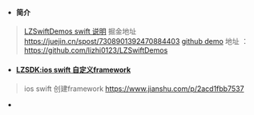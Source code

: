 - #### 简介
> [LZSwiftDemos swift 说明](https://juejin.cn/spost/7308901392470884403)  掘金地址 https://juejin.cn/spost/7308901392470884403
> [github demo](https://github.com/lizhi0123/LZSwiftDemos) 地址 ：https://github.com/lizhi0123/LZSwiftDemos

- #### [LZSDK:ios swift 自定义framework](https://www.jianshu.com/p/2acd1fbb7537) 
> ios swift 创建framework  https://www.jianshu.com/p/2acd1fbb7537
- 

